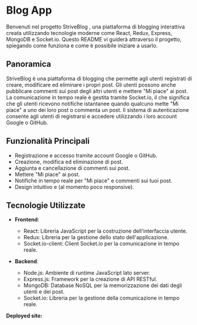 # Blog App

Benvenuti nel progetto StriveBlog , una piattaforma di blogging interattiva creata utilizzando tecnologie moderne come React, Redux, Express, MongoDB e Socket.io. Questo README vi guiderà attraverso il progetto, spiegando come funziona e come è possibile iniziare a usarlo.

## Panoramica

StriveBlog è una piattaforma di blogging che permette agli utenti registrati di creare, modificare ed eliminare i propri post. Gli utenti possono anche pubblicare commenti sui post degli altri utenti e mettere "Mi piace" ai post. La comunicazione in tempo reale è gestita tramite Socket.io, il che significa che gli utenti ricevono notifiche istantanee quando qualcuno mette "Mi piace" a uno dei loro post o commenta un post. Il sistema di autenticazione consente agli utenti di registrarsi e accedere utilizzando i loro account Google o GitHub.

## Funzionalità Principali

- Registrazione e accesso tramite account Google o GitHub.
- Creazione, modifica ed eliminazione di post.
- Aggiunta e cancellazione di commenti sui post.
- Mettere "Mi piace" ai post.
- Notifiche in tempo reale per "Mi piace" e commenti sui tuoi post.
- Design intuitivo e (al momento poco responsive).

## Tecnologie Utilizzate

- **Frontend**:
  - React: Libreria JavaScript per la costruzione dell'interfaccia utente.
  - Redux: Libreria per la gestione dello stato dell'applicazione.
  - Socket.io-client: Client Socket.io per la comunicazione in tempo reale.
  
- **Backend**:
  - Node.js: Ambiente di runtime JavaScript lato server.
  - Express.js: Framework per la creazione di API RESTful.
  - MongoDB: Database NoSQL per la memorizzazione dei dati degli utenti e dei post.
  - Socket.io: Libreria per la gestione della comunicazione in tempo reale.


**Deployed site:**  
